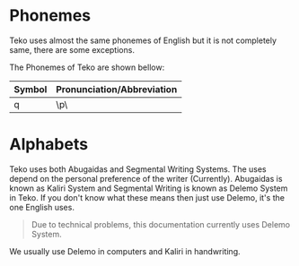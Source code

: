 # Phonemes
Teko uses almost the same phonemes of English but it is not completely same, there are some exceptions.

The Phonemes of Teko are shown bellow:

| Symbol | Pronunciation/Abbreviation|
|--------|---------------------------|
|   q    |        \p\                |


# Alphabets
Teko uses both Abugaidas and Segmental Writing Systems. The uses depend on the personal preference of the writer (Currently).
Abugaidas is known as Kaliri System and Segmental Writing is known as Delemo System in Teko.
If you don't know what these means then just use Delemo, it's the one English uses.

> Due to technical problems, this documentation currently uses Delemo System.

We usually use Delemo in computers and Kaliri in handwriting.
